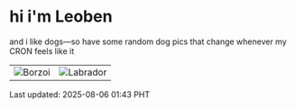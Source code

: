 # hi i'm Leoben

and i like dogs—so have some random dog pics that change whenever my CRON feels like it

|  |  |
|--------|----------|
| ![Borzoi](https://random-dog-vercel.vercel.app/api/random-borzoi?v=1754415805) | ![Labrador](https://random-dog-vercel.vercel.app/api/random-labrador?v=1754415805) |

Last updated: 2025-08-06 01:43 PHT
